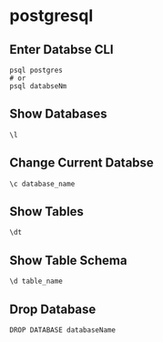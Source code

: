 # postgresql

## Enter Databse CLI

```postgresql
psql postgres
# or
psql databseNm
```


## Show Databases

```postgresql
\l
```

## Change Current Databse

```postgresql
\c database_name
```

## Show Tables

```postgresql
\dt
```

## Show Table Schema

```postgresql
\d table_name
```

## Drop Database

```postgresql
DROP DATABASE databaseName
```
